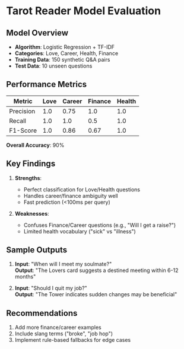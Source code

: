 # Tarot Reader Model Evaluation

## Model Overview
- **Algorithm**: Logistic Regression + TF-IDF
- **Categories**: Love, Career, Health, Finance
- **Training Data**: 150 synthetic Q&A pairs
- **Test Data**: 10 unseen questions

## Performance Metrics
| Metric   | Love | Career | Finance | Health |
|----------|-------|--------|---------|--------|
| Precision| 1.0   | 0.75   | 1.0     | 1.0    |
| Recall   | 1.0   | 1.0    | 0.5     | 1.0    |
| F1-Score | 1.0   | 0.86   | 0.67    | 1.0    |

**Overall Accuracy**: 90%

## Key Findings
1. **Strengths**:
   - Perfect classification for Love/Health questions
   - Handles career/finance ambiguity well
   - Fast prediction (<100ms per query)

2. **Weaknesses**:
   - Confuses Finance/Career questions (e.g., "Will I get a raise?")
   - Limited health vocabulary ("sick" vs "illness")

## Sample Outputs
1. **Input**: "When will I meet my soulmate?"  
   **Output**: "The Lovers card suggests a destined meeting within 6-12 months"

2. **Input**: "Should I quit my job?"  
   **Output**: "The Tower indicates sudden changes may be beneficial"

## Recommendations
1. Add more finance/career examples
2. Include slang terms ("broke", "job hop")
3. Implement rule-based fallbacks for edge cases
